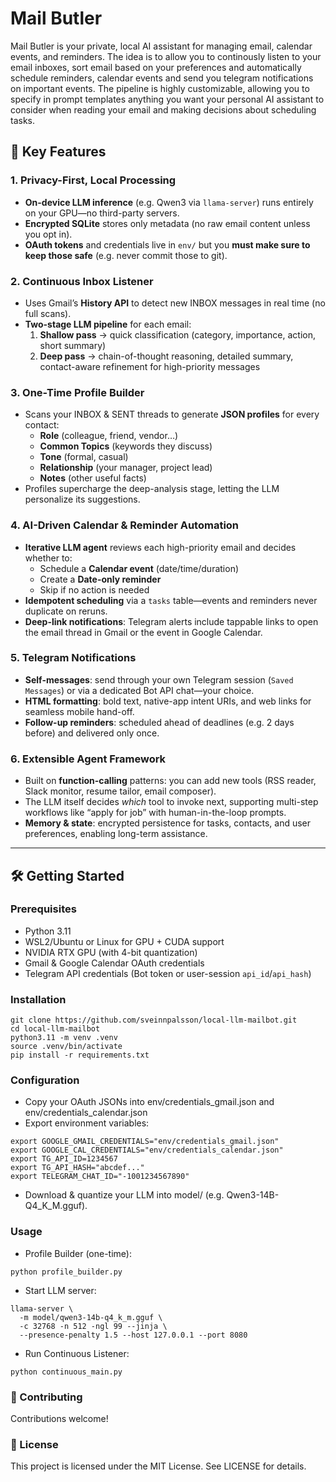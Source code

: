 # Mail Butler

Mail Butler is your private, local AI assistant for managing email, calendar events, and reminders. The idea is to allow you to continously listen to your email inboxes, sort email based on your preferences and automatically schedule reminders, calendar events and send you telegram notifications on important events. The pipeline is highly customizable, allowing you to specify in prompt templates anything you want your personal AI assistant to consider when reading your email and making decisions about scheduling tasks. 

## 🚀 Key Features

### 1. Privacy-First, Local Processing  
- **On-device LLM inference** (e.g. Qwen3 via `llama-server`) runs entirely on your GPU—no third-party servers.  
- **Encrypted SQLite** stores only metadata (no raw email content unless you opt in).  
- **OAuth tokens** and credentials live in `env/` but you **must make sure to keep those safe** (e.g. never commit those to git).

### 2. Continuous Inbox Listener  
- Uses Gmail’s **History API** to detect new INBOX messages in real time (no full scans).  
- **Two-stage LLM pipeline** for each email:  
  1. **Shallow pass** → quick classification (category, importance, action, short summary)  
  2. **Deep pass** → chain-of-thought reasoning, detailed summary, contact-aware refinement for high-priority messages  

### 3. One-Time Profile Builder  
- Scans your INBOX & SENT threads to generate **JSON profiles** for every contact:  
  - **Role** (colleague, friend, vendor…)  
  - **Common Topics** (keywords they discuss)  
  - **Tone** (formal, casual)  
  - **Relationship** (your manager, project lead)  
  - **Notes** (other useful facts)  
- Profiles supercharge the deep-analysis stage, letting the LLM personalize its suggestions.

### 4. AI-Driven Calendar & Reminder Automation  
- **Iterative LLM agent** reviews each high-priority email and decides whether to:  
  - Schedule a **Calendar event** (date/time/duration)  
  - Create a **Date-only reminder**  
  - Skip if no action is needed  
- **Idempotent scheduling** via a `tasks` table—events and reminders never duplicate on reruns.  
- **Deep-link notifications**: Telegram alerts include tappable links to open the email thread in Gmail or the event in Google Calendar.

### 5. Telegram Notifications
- **Self-messages**: send through your own Telegram session (`Saved Messages`) or via a dedicated Bot API chat—your choice.  
- **HTML formatting**: bold text, native-app intent URIs, and web links for seamless mobile hand-off.  
- **Follow-up reminders**: scheduled ahead of deadlines (e.g. 2 days before) and delivered only once.

### 6. Extensible Agent Framework  
- Built on **function-calling** patterns: you can add new tools (RSS reader, Slack monitor, resume tailor, email composer).  
- The LLM itself decides *which* tool to invoke next, supporting multi-step workflows like “apply for job” with human-in-the-loop prompts.  
- **Memory & state**: encrypted persistence for tasks, contacts, and user preferences, enabling long-term assistance.

---

## 🛠️ Getting Started

### Prerequisites
- Python 3.11  
- WSL2/Ubuntu or Linux for GPU + CUDA support  
- NVIDIA RTX GPU (with 4-bit quantization)  
- Gmail & Google Calendar OAuth credentials  
- Telegram API credentials (Bot token or user-session `api_id`/`api_hash`)

### Installation
```
git clone https://github.com/sveinnpalsson/local-llm-mailbot.git
cd local-llm-mailbot
python3.11 -m venv .venv
source .venv/bin/activate
pip install -r requirements.txt
```

### Configuration
- Copy your OAuth JSONs into env/credentials_gmail.json and env/credentials_calendar.json
- Export environment variables:

```
export GOOGLE_GMAIL_CREDENTIALS="env/credentials_gmail.json"
export GOOGLE_CAL_CREDENTIALS="env/credentials_calendar.json"
export TG_API_ID=1234567
export TG_API_HASH="abcdef..."
export TELEGRAM_CHAT_ID="-1001234567890"
```

- Download & quantize your LLM into model/ (e.g. Qwen3-14B-Q4_K_M.gguf).

### Usage
- Profile Builder (one-time):
```
python profile_builder.py
```

- Start LLM server:
```
llama-server \
  -m model/qwen3-14b-q4_k_m.gguf \
  -c 32768 -n 512 -ngl 99 --jinja \
  --presence-penalty 1.5 --host 127.0.0.1 --port 8080
```

- Run Continuous Listener:
```
python continuous_main.py
```

### 🤝 Contributing
Contributions welcome!

### 📝 License
This project is licensed under the MIT License. See LICENSE for details.